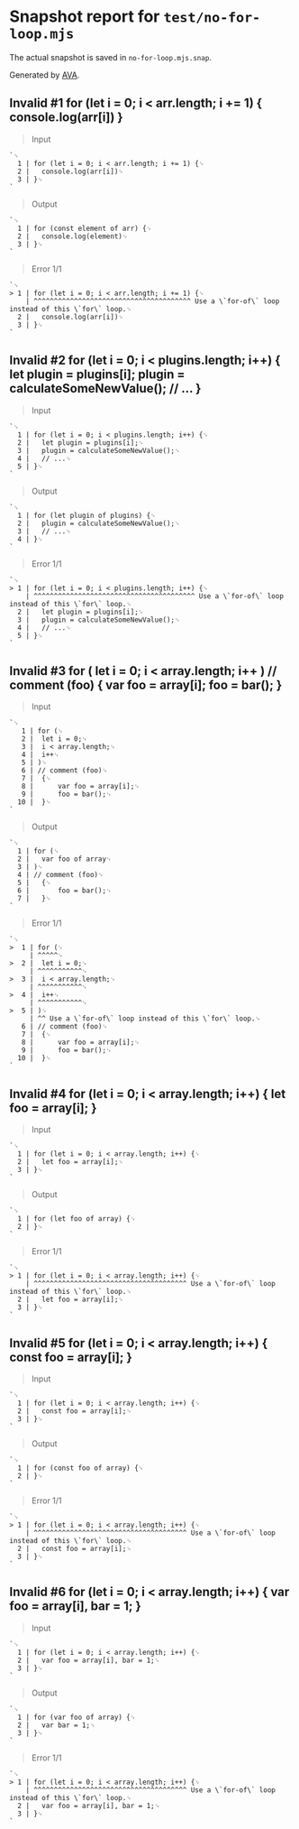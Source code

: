 # Snapshot report for `test/no-for-loop.mjs`

The actual snapshot is saved in `no-for-loop.mjs.snap`.

Generated by [AVA](https://avajs.dev).

## Invalid #1 for (let i = 0; i < arr.length; i += 1) { console.log(arr[i]) }

> Input

    `␊
      1 | for (let i = 0; i < arr.length; i += 1) {␊
      2 | 	console.log(arr[i])␊
      3 | }␊
    `

> Output

    `␊
      1 | for (const element of arr) {␊
      2 | 	console.log(element)␊
      3 | }␊
    `

> Error 1/1

    `␊
    > 1 | for (let i = 0; i < arr.length; i += 1) {␊
        | ^^^^^^^^^^^^^^^^^^^^^^^^^^^^^^^^^^^^^^^ Use a \`for-of\` loop instead of this \`for\` loop.␊
      2 | 	console.log(arr[i])␊
      3 | }␊
    `

## Invalid #2 for (let i = 0; i < plugins.length; i++) { let plugin = plugins[i]; plugin = calculateSomeNewValue(); // ... }

> Input

    `␊
      1 | for (let i = 0; i < plugins.length; i++) {␊
      2 | 	let plugin = plugins[i];␊
      3 | 	plugin = calculateSomeNewValue();␊
      4 | 	// ...␊
      5 | }␊
    `

> Output

    `␊
      1 | for (let plugin of plugins) {␊
      2 | 	plugin = calculateSomeNewValue();␊
      3 | 	// ...␊
      4 | }␊
    `

> Error 1/1

    `␊
    > 1 | for (let i = 0; i < plugins.length; i++) {␊
        | ^^^^^^^^^^^^^^^^^^^^^^^^^^^^^^^^^^^^^^^^ Use a \`for-of\` loop instead of this \`for\` loop.␊
      2 | 	let plugin = plugins[i];␊
      3 | 	plugin = calculateSomeNewValue();␊
      4 | 	// ...␊
      5 | }␊
    `

## Invalid #3 for ( let i = 0; i < array.length; i++ ) // comment (foo) { var foo = array[i]; foo = bar(); }

> Input

    `␊
       1 | for (␊
       2 | 	let i = 0;␊
       3 | 	i < array.length;␊
       4 | 	i++␊
       5 | )␊
       6 | // comment (foo)␊
       7 | 	{␊
       8 | 		var foo = array[i];␊
       9 | 		foo = bar();␊
      10 | 	}␊
    `

> Output

    `␊
      1 | for (␊
      2 | 	var foo of array␊
      3 | )␊
      4 | // comment (foo)␊
      5 | 	{␊
      6 | 		foo = bar();␊
      7 | 	}␊
    `

> Error 1/1

    `␊
    >  1 | for (␊
         | ^^^^^␊
    >  2 | 	let i = 0;␊
         | ^^^^^^^^^^^␊
    >  3 | 	i < array.length;␊
         | ^^^^^^^^^^^␊
    >  4 | 	i++␊
         | ^^^^^^^^^^^␊
    >  5 | )␊
         | ^^ Use a \`for-of\` loop instead of this \`for\` loop.␊
       6 | // comment (foo)␊
       7 | 	{␊
       8 | 		var foo = array[i];␊
       9 | 		foo = bar();␊
      10 | 	}␊
    `

## Invalid #4 for (let i = 0; i < array.length; i++) { let foo = array[i]; }

> Input

    `␊
      1 | for (let i = 0; i < array.length; i++) {␊
      2 | 	let foo = array[i];␊
      3 | }␊
    `

> Output

    `␊
      1 | for (let foo of array) {␊
      2 | }␊
    `

> Error 1/1

    `␊
    > 1 | for (let i = 0; i < array.length; i++) {␊
        | ^^^^^^^^^^^^^^^^^^^^^^^^^^^^^^^^^^^^^^ Use a \`for-of\` loop instead of this \`for\` loop.␊
      2 | 	let foo = array[i];␊
      3 | }␊
    `

## Invalid #5 for (let i = 0; i < array.length; i++) { const foo = array[i]; }

> Input

    `␊
      1 | for (let i = 0; i < array.length; i++) {␊
      2 | 	const foo = array[i];␊
      3 | }␊
    `

> Output

    `␊
      1 | for (const foo of array) {␊
      2 | }␊
    `

> Error 1/1

    `␊
    > 1 | for (let i = 0; i < array.length; i++) {␊
        | ^^^^^^^^^^^^^^^^^^^^^^^^^^^^^^^^^^^^^^ Use a \`for-of\` loop instead of this \`for\` loop.␊
      2 | 	const foo = array[i];␊
      3 | }␊
    `

## Invalid #6 for (let i = 0; i < array.length; i++) { var foo = array[i], bar = 1; }

> Input

    `␊
      1 | for (let i = 0; i < array.length; i++) {␊
      2 | 	var foo = array[i], bar = 1;␊
      3 | }␊
    `

> Output

    `␊
      1 | for (var foo of array) {␊
      2 | 	var bar = 1;␊
      3 | }␊
    `

> Error 1/1

    `␊
    > 1 | for (let i = 0; i < array.length; i++) {␊
        | ^^^^^^^^^^^^^^^^^^^^^^^^^^^^^^^^^^^^^^ Use a \`for-of\` loop instead of this \`for\` loop.␊
      2 | 	var foo = array[i], bar = 1;␊
      3 | }␊
    `

